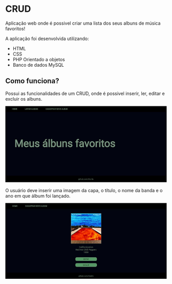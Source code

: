 # CRUD

Aplicação web onde é possivel criar uma lista dos seus albuns de música favoritos!

A aplicação foi desenvolvida utilizando:

 - HTML
 - CSS
 - PHP Orientado a objetos
 - Banco de dados MySQL

## Como funciona?

Possui as funcionalidades de um CRUD, onde é possivel inserir, ler, editar e excluir os albuns.

![index](https://github.com/lvlurilo/crud/blob/main/index.JPG)

O usuário deve inserir uma imagem da capa, o título, o nome da banda e o ano em que álbum foi lançado.

![read](https://github.com/lvlurilo/crud/blob/main/read.JPG)






